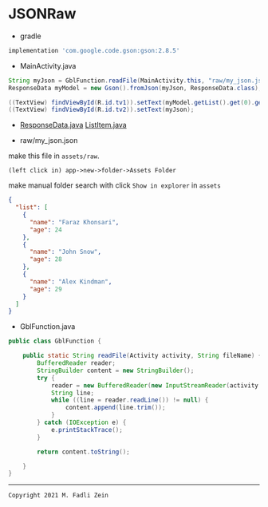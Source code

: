 # JSONRaw

- gradle
```gradle
implementation 'com.google.code.gson:gson:2.8.5'
```

- MainActivity.java
```java
String myJson = GblFunction.readFile(MainActivity.this, "raw/my_json.json");
ResponseData myModel = new Gson().fromJson(myJson, ResponseData.class);

((TextView) findViewById(R.id.tv1)).setText(myModel.getList().get(0).getName());
((TextView) findViewById(R.id.tv2)).setText(myJson);
```

- [ResponseData.java](https://github.com/gzeinnumer/JSONRaw/blob/master/app/src/main/java/com/gzeinnumer/jsonraw/model/ResponseData.java) [ListItem.java](https://github.com/gzeinnumer/JSONRaw/blob/master/app/src/main/java/com/gzeinnumer/jsonraw/model/ListItem.java)

- raw/my_json.json

make this file in `assets/raw`.

`(left click in) app->new->folder->Assets Folder`

make manual folder search with click `Show in explorer` in `assets`

```json
{
  "list": [
    {
      "name": "Faraz Khonsari",
      "age": 24
    },
    {
      "name": "John Snow",
      "age": 28
    },
    {
      "name": "Alex Kindman",
      "age": 29
    }
  ]
}
```

- GblFunction.java
```java
public class GblFunction {

    public static String readFile(Activity activity, String fileName) {
        BufferedReader reader;
        StringBuilder content = new StringBuilder();
        try {
            reader = new BufferedReader(new InputStreamReader(activity.getAssets().open(fileName), "UTF-8"));
            String line;
            while ((line = reader.readLine()) != null) {
                content.append(line.trim());
            }
        } catch (IOException e) {
            e.printStackTrace();
        }

        return content.toString();

    }
}
```

---

```
Copyright 2021 M. Fadli Zein
```